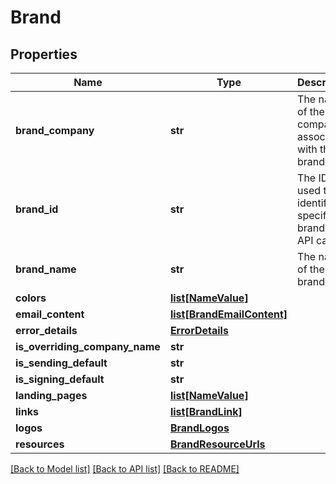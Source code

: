 # Brand

## Properties
Name | Type | Description | Notes
------------ | ------------- | ------------- | -------------
**brand_company** | **str** | The name of the company associated with this brand. | [optional] 
**brand_id** | **str** | The ID used to identify a specific brand in API calls. | [optional] 
**brand_name** | **str** | The name of the brand. | [optional] 
**colors** | [**list[NameValue]**](NameValue.md) |  | [optional] 
**email_content** | [**list[BrandEmailContent]**](BrandEmailContent.md) |  | [optional] 
**error_details** | [**ErrorDetails**](ErrorDetails.md) |  | [optional] 
**is_overriding_company_name** | **str** |  | [optional] 
**is_sending_default** | **str** |  | [optional] 
**is_signing_default** | **str** |  | [optional] 
**landing_pages** | [**list[NameValue]**](NameValue.md) |  | [optional] 
**links** | [**list[BrandLink]**](BrandLink.md) |  | [optional] 
**logos** | [**BrandLogos**](BrandLogos.md) |  | [optional] 
**resources** | [**BrandResourceUrls**](BrandResourceUrls.md) |  | [optional] 

[[Back to Model list]](../README.md#documentation-for-models) [[Back to API list]](../README.md#documentation-for-api-endpoints) [[Back to README]](../README.md)


